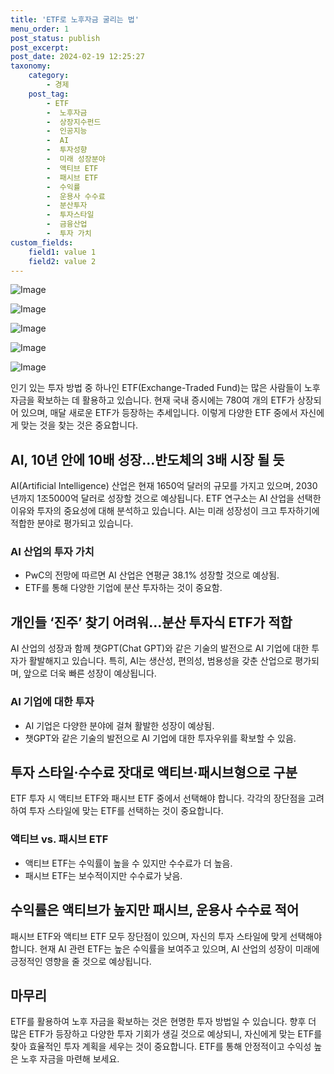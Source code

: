 ```yaml
---
title: 'ETF로 노후자금 굴리는 법'
menu_order: 1
post_status: publish
post_excerpt: 
post_date: 2024-02-19 12:25:27
taxonomy:
    category:
        - 경제
    post_tag:
        - ETF
        -  노후자금
        -  상장지수펀드
        -  인공지능
        -  AI
        -  투자성향
        -  미래 성장분야
        -  액티브 ETF
        -  패시브 ETF
        -  수익률
        -  운용사 수수료
        -  분산투자
        -  투자스타일
        -  금융산업
        -  투자 가치
custom_fields:
    field1: value 1
    field2: value 2
---
```


![Image](https://imgnews.pstatic.net/image/025/2024/02/13/0003340883_001_20240213060323291.jpg?type=w647)

![Image](https://imgnews.pstatic.net/image/025/2024/02/13/0003340883_002_20240213060323331.jpg?type=w647)

![Image](https://imgnews.pstatic.net/image/025/2024/02/13/0003340883_003_20240213060323361.jpg?type=w647)

![Image](https://imgnews.pstatic.net/image/025/2024/02/13/0003340883_004_20240213060323393.jpg?type=w647)

![Image](https://imgnews.pstatic.net/image/025/2024/02/13/0003340883_005_20240213060323425.jpg?type=w647)

인기 있는 투자 방법 중 하나인 ETF(Exchange-Traded Fund)는 많은 사람들이 노후 자금을 확보하는 데 활용하고 있습니다. 현재 국내 증시에는 780여 개의 ETF가 상장되어 있으며, 매달 새로운 ETF가 등장하는 추세입니다. 이렇게 다양한 ETF 중에서 자신에게 맞는 것을 찾는 것은 중요합니다. 
## AI, 10년 안에 10배 성장…반도체의 3배 시장 될 듯
AI(Artificial Intelligence) 산업은 현재 1650억 달러의 규모를 가지고 있으며, 2030년까지 1조5000억 달러로 성장할 것으로 예상됩니다. ETF 연구소는 AI 산업을 선택한 이유와 투자의 중요성에 대해 분석하고 있습니다. AI는 미래 성장성이 크고 투자하기에 적합한 분야로 평가되고 있습니다.
### AI 산업의 투자 가치
- PwC의 전망에 따르면 AI 산업은 연평균 38.1% 성장할 것으로 예상됨.
- ETF를 통해 다양한 기업에 분산 투자하는 것이 중요함.
  
## 개인들 ‘진주’ 찾기 어려워…분산 투자식 ETF가 적합
AI 산업의 성장과 함께 챗GPT(Chat GPT)와 같은 기술의 발전으로 AI 기업에 대한 투자가 활발해지고 있습니다. 특히, AI는 생산성, 편의성, 범용성을 갖춘 산업으로 평가되며, 앞으로 더욱 빠른 성장이 예상됩니다.
### AI 기업에 대한 투자
- AI 기업은 다양한 분야에 걸쳐 활발한 성장이 예상됨.
- 챗GPT와 같은 기술의 발전으로 AI 기업에 대한 투자우위를 확보할 수 있음.
## 투자 스타일·수수료 잣대로 액티브·패시브형으로 구분
ETF 투자 시 액티브 ETF와 패시브 ETF 중에서 선택해야 합니다. 각각의 장단점을 고려하여 투자 스타일에 맞는 ETF를 선택하는 것이 중요합니다.
### 액티브 vs. 패시브 ETF
- 액티브 ETF는 수익률이 높을 수 있지만 수수료가 더 높음.
- 패시브 ETF는 보수적이지만 수수료가 낮음.
## 수익률은 액티브가 높지만 패시브, 운용사 수수료 적어
패시브 ETF와 액티브 ETF 모두 장단점이 있으며, 자신의 투자 스타일에 맞게 선택해야 합니다. 현재 AI 관련 ETF는 높은 수익률을 보여주고 있으며, AI 산업의 성장이 미래에 긍정적인 영향을 줄 것으로 예상됩니다.
## 마무리
ETF를 활용하여 노후 자금을 확보하는 것은 현명한 투자 방법일 수 있습니다. 향후 더 많은 ETF가 등장하고 다양한 투자 기회가 생길 것으로 예상되니, 자신에게 맞는 ETF를 찾아 효율적인 투자 계획을 세우는 것이 중요합니다. ETF를 통해 안정적이고 수익성 높은 노후 자금을 마련해 보세요.
